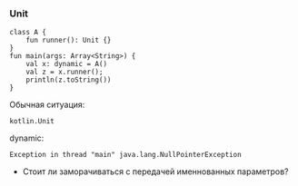 ### Unit

```
class A {
    fun runner(): Unit {}
}
fun main(args: Array<String>) {
    val x: dynamic = A()
    val z = x.runner();
    println(z.toString())
}
```
Обычная ситуация:
```
kotlin.Unit
```
dynamic:
```
Exception in thread "main" java.lang.NullPointerException
```
- Стоит ли заморачиваться с передачей именнованных параметров?
